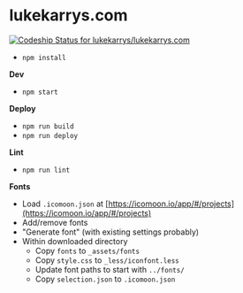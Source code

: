 lukekarrys.com
=======================

[ ![Codeship Status for lukekarrys/lukekarrys.com](https://codeship.com/projects/ea0027e0-2f2e-0133-7c94-7e8cf4505288/status?branch=master)](https://codeship.com/projects/99327)

- `npm install`

**Dev**
- `npm start`

**Deploy**
- `npm run build`
- `npm run deploy`

**Lint**
- `npm run lint`

**Fonts**
- Load `.icomoon.json` at [https://icomoon.io/app/#/projects](https://icomoon.io/app/#/projects)
- Add/remove fonts
- "Generate font" (with existing settings probably)
- Within downloaded directory
  - Copy `fonts` to `_assets/fonts`
  - Copy `style.css` to `_less/iconfont.less`
  - Update font paths to start with `../fonts/`
  - Copy `selection.json` to `.icomoon.json`